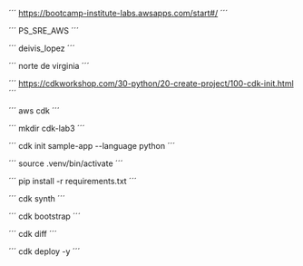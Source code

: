 
´´´
https://bootcamp-institute-labs.awsapps.com/start#/
´´´

´´´
PS_SRE_AWS
´´´

´´´
deivis_lopez
´´´

´´´
norte de virginia
´´´

´´´
https://cdkworkshop.com/30-python/20-create-project/100-cdk-init.html
´´´

´´´
aws cdk
´´´

´´´
mkdir cdk-lab3
´´´

´´´
cdk init sample-app --language python
´´´

´´´
source .venv/bin/activate
´´´

´´´
pip install -r requirements.txt
´´´

´´´
cdk synth
´´´

´´´
cdk bootstrap
´´´

´´´
cdk diff
´´´

´´´
cdk deploy -y
´´´
